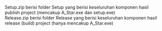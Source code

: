 Setup.zip berisi folder Setup yang berisi keseluruhan komponen hasil publish project (mencakup A_Star.exe dan setup.exe)<br>
Release.zip berisi folder Release yang berisi keseluruhan komponen hasil release (build) project (hanya mencakup A_Star.exe)